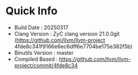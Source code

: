 # Quick Info
* Build Date : 20250317
* Clang Version : ZyC clang version 21.0.0git (https://github.com/llvm/llvm-project 4fde8c341f9166e6ec6dff6e7704be175e382f5b)
* Binutils Version : master
* Compiled Based : https://github.com/llvm/llvm-project/commit/4fde8c34

